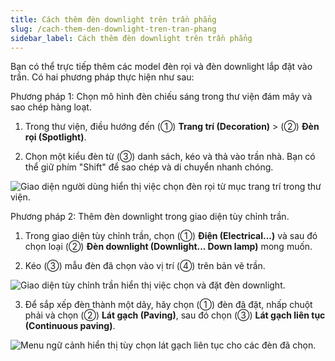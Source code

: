 ```yaml
---
title: Cách thêm đèn downlight trên trần phẳng
slug: /cach-them-den-downlight-tren-tran-phang
sidebar_label: Cách thêm đèn downlight trên trần phẳng
---
```


Bạn có thể trực tiếp thêm các model đèn rọi và đèn downlight lắp đặt vào trần. Có hai phương pháp thực hiện như sau:

Phương pháp 1: Chọn mô hình đèn chiếu sáng trong thư viện đám mây và sao chép hàng loạt.

1. Trong thư viện, điều hướng đến (①) **Trang trí (Decoration)** > (②) **Đèn rọi (Spotlight)**.

2. Chọn một kiểu đèn từ (③) danh sách, kéo và thả vào trần nhà. Bạn có thể giữ phím "Shift" để sao chép và di chuyển nhanh chóng.

![Giao diện người dùng hiển thị việc chọn đèn rọi từ mục trang trí trong thư viện.](https://storage.googleapis.com/jegavn_kb/image_jegavn/141.1.png)

Phương pháp 2: Thêm đèn downlight trong giao diện tùy chỉnh trần.

1. Trong giao diện tùy chỉnh trần, chọn (①) **Điện (Electrical...)** và sau đó chọn loại (②) **Đèn downlight (Downlight... Down lamp)** mong muốn.

2. Kéo (③) mẫu đèn đã chọn vào vị trí (④) trên bản vẽ trần.

![Giao diện tùy chỉnh trần hiển thị việc chọn và đặt đèn downlight.](https://storage.googleapis.com/jegavn_kb/image_jegavn/141.2.png)

3. Để sắp xếp đèn thành một dãy, hãy chọn (①) đèn đã đặt, nhấp chuột phải và chọn (②) **Lát gạch (Paving)**, sau đó chọn (③) **Lát gạch liên tục (Continuous paving)**.

![Menu ngữ cảnh hiển thị tùy chọn lát gạch liên tục cho các đèn đã chọn.](https://storage.googleapis.com/jegavn_kb/image_jegavn/141.3.png)